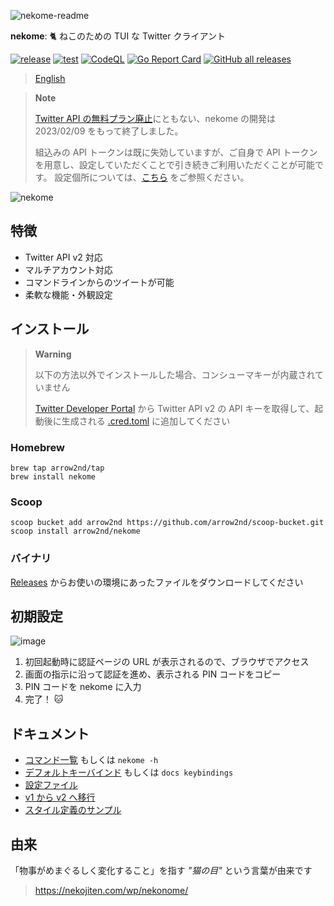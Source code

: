 ![nekome-readme](https://user-images.githubusercontent.com/44780846/204079320-eb71727d-e7e8-4160-92f4-4bb6b9a0ea9e.png)

**nekome**: 🐈 ねこのための TUI な Twitter クライアント

[![release](https://github.com/arrow2nd/nekome/actions/workflows/release.yml/badge.svg)](https://github.com/arrow2nd/nekome/actions/workflows/release.yml)
[![test](https://github.com/arrow2nd/nekome/actions/workflows/test.yml/badge.svg)](https://github.com/arrow2nd/nekome/actions/workflows/test.yml)
[![CodeQL](https://github.com/arrow2nd/nekome/actions/workflows/codeql-analysis.yml/badge.svg)](https://github.com/arrow2nd/nekome/actions/workflows/codeql-analysis.yml)
[![Go Report Card](https://goreportcard.com/badge/github.com/arrow2nd/nekome/v2)](https://goreportcard.com/report/github.com/arrow2nd/nekome/v2)
[![GitHub all releases](https://img.shields.io/github/downloads/arrow2nd/nekome/total)](https://github.com/arrow2nd/nekome/releases)

> [English](./README_EN.md)

> **Note**
>
> [Twitter API の無料プラン廃止](https://twitter.com/TwitterDev/status/1621026986784337922)にともない、nekome の開発は 2023/02/09 をもって終了しました。
>
> 組込みの API トークンは既に失効していますが、ご自身で API トークンを用意し、設定していただくことで引き続きご利用いただくことが可能です。
> 設定個所については、[こちら](https://github.com/arrow2nd/nekome/blob/v2/docs/ja/config.md#credtoml) をご参照ください。

![nekome](https://user-images.githubusercontent.com/44780846/210126086-2be3feab-3ad9-41f5-9510-d28b947256f4.gif)

## 特徴

- Twitter API v2 対応
- マルチアカウント対応
- コマンドラインからのツイートが可能
- 柔軟な機能・外観設定

## インストール

> **Warning**
>
> 以下の方法以外でインストールした場合、コンシューマキーが内蔵されていません
>
> [Twitter Developer Portal](https://developer.twitter.com/en/portal/projects-and-apps)
> から Twitter API v2 の API キーを取得して、起動後に生成される
> [.cred.toml](./docs/ja/config.md#credtoml) に追加してください

### Homebrew

```
brew tap arrow2nd/tap
brew install nekome
```

### Scoop

```
scoop bucket add arrow2nd https://github.com/arrow2nd/scoop-bucket.git
scoop install arrow2nd/nekome
```

### バイナリ

[Releases](https://github.com/arrow2nd/nekome/releases)
からお使いの環境にあったファイルをダウンロードしてください

## 初期設定

![image](https://user-images.githubusercontent.com/44780846/177674269-2efa3342-bb1a-4be3-8133-7fc8f6e8cec0.png)

1. 初回起動時に認証ページの URL が表示されるので、ブラウザでアクセス
2. 画面の指示に沿って認証を進め、表示される PIN コードをコピー
3. PIN コードを nekome に入力
4. 完了！ 🐱

## ドキュメント

- [コマンド一覧](./docs/ja/commands.md) もしくは `nekome -h`
- [デフォルトキーバインド](./docs/ja/keybindings.md) もしくは `docs keybindings`
- [設定ファイル](./docs/ja/config.md)
- [v1 から v2 へ移行](./docs/ja/migrate-v1-v2.md)
- [スタイル定義のサンプル](./docs/sample_styles.md)

## 由来

「物事がめまぐるしく変化すること」を指す _"猫の目"_ という言葉が由来です

> https://nekojiten.com/wp/nekonome/
